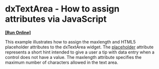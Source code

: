 # dxTextArea - How to assign attributes via JavaScript
<!-- run online -->
**[[Run Online]](https://codecentral.devexpress.com/e4792/)**
<!-- run online end -->


<p>This example illustrates how to assign the maxlength and HTML5 placeholder attributes to the dxTextArea widget. The <a href="http://www.w3schools.com/tags/tag_textarea.asp"><u>placeholder</u></a> attribute represents a short hint intended to give a user a tip with data entry when a control does not have a value. The maxlength attribute  specifies the maximum number of characters allowed in the text area.</p>

<br/>



